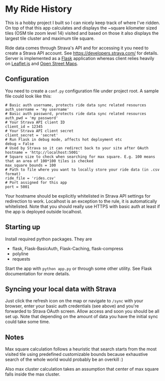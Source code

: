 My Ride History
===============
This is a hobby project I built so I can nicely keep track of where I've ridden.  On top of that this app calculates and displays the ~square kilometer sized tiles (OSM tile zoom level 14) visited and based on those it also displays the largest tile cluster and maximum tile square. 

Ride data comes through Strava's API and for accessing it you need to create a Strava API account. See https://developers.strava.com/ for details. Server is implemented as a [Flask](https://www.palletsprojects.com/p/flask/) application whereas client relies heavily on [Leaflet.js](https://leafletjs.com/) and [Open Street Maps](https://www.openstreetmap.org/).

## Configuration
You need to create a `conf.py` configuration file under project root. 
A sample file could look like this:

```
# Basic auth username, protects ride data sync related resources
auth_username = 'my username'  
# Basic auth password, protects ride data sync related resources
auth_pwd = 'my password'  
# Your Strava API client ID
client_id = 12345
# Your Strava API client secret
client_secret = 'secret'
# Run Flask in debug mode, affects hot deployment etc
debug = False
# Used by Strava so it can redirect back to your site after OAuth
hostname = 'http://localhost:5001'  
# Square size to check when searching for max square. E.g. 100 means that an area of 100*100 tiles is checked
max_square_bounds = 100
# Path to file where you want to locally store your ride data (in .csv format)    
ride_file = 'rides.csv'
# Port assigned for this app
port = 5001  
```
Your hostname should be explicitly whitelisted in Strava API settings for redirection to work. Localhost is an exception to the rule, it is automatically whitelisted. Note that you should really use HTTPS with basic auth at least if the app is deployed outside localhost.

## Starting up
Install required python packages. They are

* flask, Flask-BasicAuth, Flask-Caching, flask-compress
* polyline
* requests

Start the app with `python app.py` or through some other utility. See Flask documentation for more details.

## Syncing your local data with Strava
Just click the refresh icon on the map or navigate to `/sync` with your browser, enter your basic auth credentials (see above) and you're forwarded to Strava OAuth screen. Allow access and soon you should be all set up. Note that depending on the amount of data you have the initial sync could take some time.

## Notes
Max square calculation follows a heuristic that search starts from the most visited tile using predefined customizable 
bounds because exhaustive search of the whole world would probably be an overkill :)

Also max cluster calculation takes an assumption that center of max square falls inside the max cluster.
